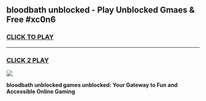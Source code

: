 
## bloodbath unblocked - Play Unblocked Gmaes & Free #xc0n6
<h3>
<a href="https://news.freeplayer.one?title=bloodbath_unblocked&ref=24F">CLICK TO PLAY</a></h3>
<hr>

<h3>
<a href="https://news.freeplayer.one?title=bloodbath_unblocked&ref=24F">CLICK 2 PLAY</a>
  
</h3>

<a href="https://news.freeplayer.one?title=bloodbath_unblocked&ref=24F/"><img src="https://clearcache.store/games.png"></a>


**bloodbath unblocked games unblocked: Your Gateway to Fun and Accessible Online Gaming**
